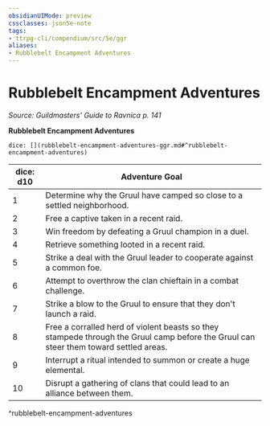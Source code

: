 ```yaml
---
obsidianUIMode: preview
cssclasses: json5e-note
tags:
- ttrpg-cli/compendium/src/5e/ggr
aliases:
- Rubblebelt Encampment Adventures
---
```

# Rubblebelt Encampment Adventures
*Source: Guildmasters' Guide to Ravnica p. 141* 

**Rubblebelt Encampment Adventures**

`dice: [](rubblebelt-encampment-adventures-ggr.md#^rubblebelt-encampment-adventures)`

| dice: d10 | Adventure Goal |
|-----------|----------------|
| 1 | Determine why the Gruul have camped so close to a settled neighborhood. |
| 2 | Free a captive taken in a recent raid. |
| 3 | Win freedom by defeating a Gruul champion in a duel. |
| 4 | Retrieve something looted in a recent raid. |
| 5 | Strike a deal with the Gruul leader to cooperate against a common foe. |
| 6 | Attempt to overthrow the clan chieftain in a combat challenge. |
| 7 | Strike a blow to the Gruul to ensure that they don't launch a raid. |
| 8 | Free a corralled herd of violent beasts so they stampede through the Gruul camp before the Gruul can steer them toward settled areas. |
| 9 | Interrupt a ritual intended to summon or create a huge elemental. |
| 10 | Disrupt a gathering of clans that could lead to an alliance between them. |
^rubblebelt-encampment-adventures